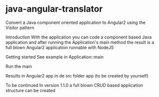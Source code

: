 # java-angular-translator
Convert a Java component oriented application to Angular2 using the Visitor pattern

Introduction
With the application you can code a component based Java application and after
running the Application's main method the result is a full blown Angular2 application
runnable with NodeJS

Getting started
See example in Application::main

Run the main

Results in Angular2 app in de src folder app (to be created by yourself)

To be continued
In version 1.1.0 a full blown CRUD based application structure can be created
